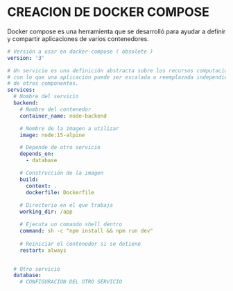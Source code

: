 # CREACION DE DOCKER COMPOSE

Docker compose es una herramienta que se desarrolló para ayudar a definir y 
compartir aplicaciones de varios contenedores.

```yml
# Versión a usar en docker-compose ( obsolete )
version: '3'

# Un servicio es una definición abstracta sobre los recursos computacionales 
# con lo que una aplicación puede ser escalada o reemplazada independientemente
# de otros componentes. 
services:
  # Nombre del servicio
  backend:
    # Nombre del contenedor
    container_name: node-backend

    # Nombre de la imagen a utilizar
    image: node:15-alpine

    # Depende de otro servicio
    depends_on:
      - database

    # Construcción de la imagen
    build:
      context: .
      dockerfile: Dockerfile
    
    # Directorio en el que trabaja
    working_dir: /app

    # Ejecuta un comando shell dentro
    command: sh -c "npm install && npm run dev"
  
    # Reiniciar el contenedor si se detiene
    restart: always


  # Otro servicio
  database:
    # CONFIGURACION DEL OTRO SERVICIO
```